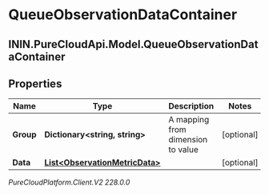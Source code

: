 # QueueObservationDataContainer

## ININ.PureCloudApi.Model.QueueObservationDataContainer

## Properties

|Name | Type | Description | Notes|
|------------ | ------------- | ------------- | -------------|
| **Group** | **Dictionary&lt;string, string&gt;** | A mapping from dimension to value | [optional] |
| **Data** | [**List&lt;ObservationMetricData&gt;**](ObservationMetricData) |  | [optional] |



_PureCloudPlatform.Client.V2 228.0.0_

